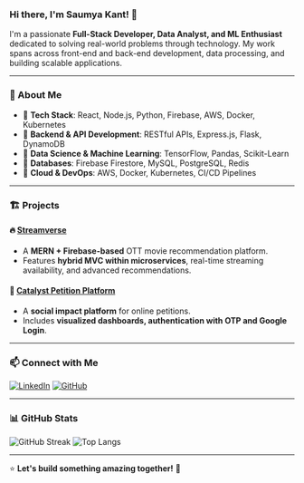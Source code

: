 ### Hi there, I'm Saumya Kant! 👋

I'm a passionate **Full-Stack Developer, Data Analyst, and ML Enthusiast** dedicated to solving real-world problems through technology. My work spans across front-end and back-end development, data processing, and building scalable applications.

---

### 🚀 About Me
- 🔹 **Tech Stack**: React, Node.js, Python, Firebase, AWS, Docker, Kubernetes
- 🔹 **Backend & API Development**: RESTful APIs, Express.js, Flask, DynamoDB
- 🔹 **Data Science & Machine Learning**: TensorFlow, Pandas, Scikit-Learn
- 🔹 **Databases**: Firebase Firestore, MySQL, PostgreSQL, Redis
- 🔹 **Cloud & DevOps**: AWS, Docker, Kubernetes, CI/CD Pipelines

---

### 🏗️ Projects
#### 🔥 [Streamverse](https://github.com/saumyakant4421/streamverse)
- A **MERN + Firebase-based** OTT movie recommendation platform.
- Features **hybrid MVC within microservices**, real-time streaming availability, and advanced recommendations.

#### 📢 [Catalyst Petition Platform](https://github.com/saumyakant4421/Catalyst-v1)
- A **social impact platform** for online petitions.
- Includes **visualized dashboards, authentication with OTP and Google Login**.
---

### 📫 Connect with Me
[![LinkedIn](https://img.shields.io/badge/LinkedIn-Connect-blue?style=flat&logo=linkedin)](https://www.linkedin.com/in/saumya-kant-167b99191/)
[![GitHub](https://img.shields.io/badge/GitHub-Follow-black?style=flat&logo=github)](https://github.com/saumyakant4421)

---

### 📊 GitHub Stats
![GitHub Streak](https://github-readme-streak-stats.herokuapp.com/?user=yourusername&theme=radical)
![Top Langs](https://github-readme-stats.vercel.app/api/top-langs/?username=yourusername&layout=compact&theme=radical)

---

⭐ **Let's build something amazing together!** 🚀

